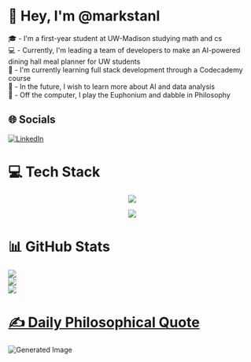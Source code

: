 # 👋 Hey, I'm @markstanl
🎓 - I'm a first-year student at UW-Madison studying math and cs    
💻 - Currently, I'm leading a team of developers to make an AI-powered dining hall meal planner for UW students  
🧠 - I'm currently learning full stack development through a Codecademy course  
📆 - In the future, I wish to learn more about AI and data analysis  
📖 - Off the computer, I play the Euphonium and dabble in Philosophy


## 🌐 Socials
[![LinkedIn](https://img.shields.io/badge/LinkedIn-%230077B5.svg?logo=linkedin&logoColor=white)](https://linkedin.com/in/https://www.linkedin.com/in/mark-stanley-ba6996282/) 

# 💻 Tech Stack
<p align="center">
  <a href="https://skillicons.dev">
    <img src="https://skillicons.dev/icons?i=react,nextjs,express,js,ts,threejs,html,css" />
  </a>
</p>
<p align="center">
  <a href="https://skillicons.dev">
      <img src="https://skillicons.dev/icons?i=java,py,tensorflow" />
  </a>
</p>

# 📊 GitHub Stats  
![](https://github-readme-stats.vercel.app/api?username=markstanl&theme=merko&hide_border=false&include_all_commits=false&count_private=false)<br/>
![](https://github-readme-streak-stats.herokuapp.com/?user=markstanl&theme=merko&hide_border=false)<br/>
![](https://github-readme-stats.vercel.app/api/top-langs/?username=markstanl&theme=merko&hide_border=false&include_all_commits=false&count_private=false&layout=compact)
  
# [✍️ Daily Philosophical Quote](https://github.com/markstanl/Philosophical-Quotes-API)

![Generated Image](http://147.182.254.93:8000/generate-image?theme=merko&daily=true)

<!-- Generated by the Philosophical Quotes API https://github.com/markstanl/Philosophical-Quotes-API/blob/main/README.md -->


<!-- Proudly created with GPRM ( https://gprm.itsvg.in ) -->
